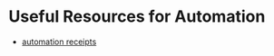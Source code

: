 # Useful Resources for Automation

- [automation receipts](https://www.codeforests.com/category/automation/)
